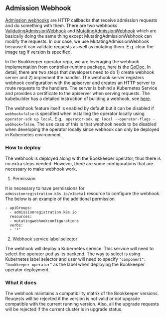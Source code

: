 ## Admission Webhook

[Admission webhooks](https://kubernetes.io/docs/reference/access-authn-authz/extensible-admission-controllers/) are HTTP callbacks that receive admission requests and do something with them.
There are  two webhooks [ValidatingAdmissionWebhook](https://kubernetes.io/docs/reference/access-authn-authz/admission-controllers/#validatingadmissionwebhook) and
[MutatingAdmissionWebhook](https://kubernetes.io/docs/reference/access-authn-authz/admission-controllers/#mutatingadmissionwebhook) which are basically
doing the same thing except MutatingAdmissionWebhook can modify the requests. In our case, we use MutatingAdmissionWebhook because it can validate requests as well as mutating them. E.g. clear the image tag
if version is specified.

In the Bookkeeper operator repo, we are leveraging the webhook implementation from controller-runtime package, here is the [GoDoc](https://godoc.org/sigs.k8s.io/controller-runtime/pkg/webhook).
In detail, there are two steps that developers need to do 1) create webhook server and 2) implement the handler.
The webhook server registers webhook configuration with the apiserver and creates an HTTP server to route requests to the handlers.
The server is behind a Kubernetes Service and provides a certificate to the apiserver when serving requests. The kubebuilder has a detailed instruction of
building a webhook, see [here](https://github.com/kubernetes-sigs/kubebuilder/blob/86026527c754a144defa6474af6fb352143b9270/docs/book/beyond_basics/sample_webhook.md).

The webhook feature itself is enabled by default but it can be disabled if `webhook=false` is specified when installing the
operator locally using `operator-sdk up local`. E.g. ` operator-sdk up local --operator-flags -webhook=false`. The use case of this is that webhook needs to be
disabled when developing the operator locally since webhook can only be deployed in Kubernetes environment.

### How to deploy
The webhook is deployed along with the Bookkeeper operator, thus there is no extra steps needed. However, there are some configurations that are necessary to make webhook work.

1. Permission

It is necessary to have permissions for `admissionregistration.k8s.io/v1beta1` resource to configure the webhook. The below is
an example of the additional permission
```
- apiGroups:
  - admissionregistration.k8s.io
  resources:
  - mutatingwebhookconfigurations
  verbs:
  - '*'
```

2. Webhook service label selector

The webhook will deploy a Kubernetes service. This service will need to select the operator pod as its backend.
The way to select is using Kubernetes label selector and user will need to specify `"component": "bookkeeper-operator"` as the label
when deploying the Bookkeeper operator deployment.


### What it does
The webhook maintains a compatibility matrix of the Bookkeeper versions. Reuqests will be rejected if the version is not valid or not upgrade compatible
with the current running version. Also, all the upgrade requests will be rejected if the current cluster is in upgrade status.  
